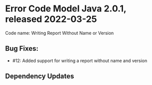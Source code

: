 # Error Code Model Java 2.0.1, released 2022-03-25

Code name: Writing Report Without Name or Version

## Bug Fixes:

* #12: Added support for writing a report without name and version

## Dependency Updates
